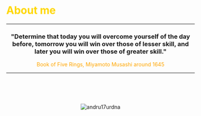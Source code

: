 
<h1 style="color:gold">About me</h1>

<hr>
<div align='center'>
    <h3>
    "Determine that today you will overcome yourself of the day before, tomorrow you will win over those of lesser skill, and later you will win over those of greater skill."
    </h3>
    <p style="color:orange">Book of Five Rings, Miyamoto Musashi around 1645</p>
<hr>
<br/><br/>
<br/><br/>

<img align="center" src="https://github-readme-stats.vercel.app/api?username=andru17urdna&theme=vue&show_icons=true" alt="andru17urdna" />

</div>


<!--
**andru17urdna/andru17urdna** is a ✨ _special_ ✨ repository because its `README.md` (this file) appears on your GitHub profile.

Here are some ideas to get you started:

- 🔭 I’m currently working on ...
- 🌱 I’m currently learning ...
- 👯 I’m looking to collaborate on ...
- 🤔 I’m looking for help with ...
- 💬 Ask me about ...
- 📫 How to reach me: ...
- 😄 Pronouns: ...
- ⚡ Fun fact: ...
-->
